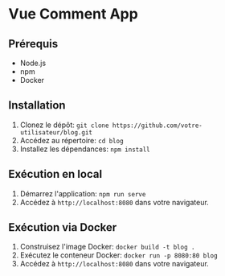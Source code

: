 # Vue Comment App

## Prérequis
- Node.js
- npm
- Docker

## Installation
1. Clonez le dépôt: `git clone https://github.com/votre-utilisateur/blog.git`
2. Accédez au répertoire: `cd blog`
3. Installez les dépendances: `npm install`

## Exécution en local
1. Démarrez l'application: `npm run serve`
2. Accédez à `http://localhost:8080` dans votre navigateur.

## Exécution via Docker
1. Construisez l'image Docker: `docker build -t blog .`
2. Exécutez le conteneur Docker: `docker run -p 8080:80 blog`
3. Accédez à `http://localhost:8080` dans votre navigateur.

